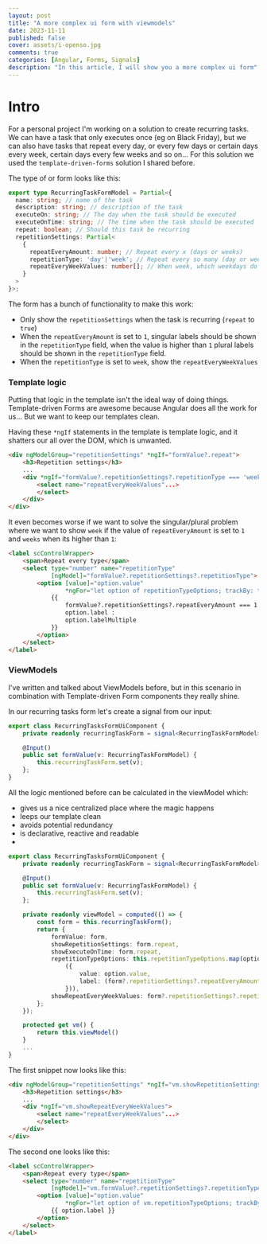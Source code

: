 ```yaml
---
layout: post
title: "A more complex ui form with viewmodels"
date: 2023-11-11
published: false
cover: assets/i-openso.jpg
comments: true
categories: [Angular, Forms, Signals]
description: "In this article, I will show you a more complex ui form"
---
```


# Intro

For a personal project I'm working on a solution to create recurring tasks.
We can have a task that only executes once (eg on Black Friday),
but we can also have tasks that repeat every day, or every few days
or certain days every week, certain days every few weeks and so on...
For this solution we used the `template-driven-forms` solution I shared before.

The type of or form looks like this:

```typescript
export type RecurringTaskFormModel = Partial<{
  name: string; // name of the task
  description: string; // description of the task
  executeOn: string; // The day when the task should be executed
  executeOnTime: string; // The time when the task should be executed
  repeat: boolean; // Should this task be recurring
  repetitionSettings: Partial<
    {
      repeatEveryAmount: number; // Repeat every x (days or weeks)
      repetitionType: 'day'|'week'; // Repeat every so many (day or week)
      repeatEveryWeekValues: number[]; // When week, which weekdays do we want to repeat
    }
  >
}>;
```

The form has a bunch of functionality to make this work:
- Only show the `repetitionSettings` when the task is recurring (`repeat` to `true`)
- When the `repeatEveryAmount` is set to `1`, singular labels should be shown in the `repetitionType`
field, when the value is higher than `1` plural labels should be shown in the `repetitionType` field.
- When the `repetitionType` is set to `week`, show the `repeatEveryWeekValues`

### Template logic

Putting that logic in the template isn't the ideal way of doing things. Template-driven Forms are awesome
because Angular does all the work for us... But we want to keep our templates clean.

Having these `*ngIf` statements in the template is template logic, and it shatters
our all over the DOM, which is unwanted.

```html
<div ngModelGroup="repetitionSettings" *ngIf="formValue?.repeat">
    <h3>Repetition settings</h3>
    ...
    <div *ngIf="formValue?.repetitionSettings?.repetitionType === 'week'">
        <select name="repeatEveryWeekValues"...>
        </select>
    </div>
</div>
```

It even becomes worse if we want to solve the singular/plural problem where we want to show
`week` if the value of `repeatEveryAmount` is set to `1` and `weeks` when its higher than `1`:

```html
<label scControlWrapper>
    <span>Repeat every type</span>
    <select type="number" name="repetitionType"
            [ngModel]="formValue?.repetitionSettings?.repetitionType">
        <option [value]="option.value"
                *ngFor="let option of repetitionTypeOptions; trackBy: tracker">
            {{
                formValue?.repetitionSettings?.repeatEveryAmount === 1 ?
                option.label :
                option.labelMultiple
            }}
        </option>
    </select>
</label>
```

### ViewModels

I've written and talked about ViewModels before, but in this scenario in combination with Template-driven Form components
they really shine.

In our recurring tasks form let's create a signal from our input:

```typescript
export class RecurringTasksFormUiComponent {
    private readonly recurringTaskForm = signal<RecurringTaskFormModel>({});

    @Input()
    public set formValue(v: RecurringTaskFormModel) {
        this.recurringTaskForm.set(v);
    };
}
```

All the logic mentioned before can be calculated in the viewModel which:
- gives us a nice centralized place where the magic happens
- leeps our template clean
- avoids potential redundancy
- is declarative, reactive and readable
- 
```typescript
export class RecurringTasksFormUiComponent {
    private readonly recurringTaskForm = signal<RecurringTaskFormModel>({});

    @Input()
    public set formValue(v: RecurringTaskFormModel) {
        this.recurringTaskForm.set(v);
    };

    private readonly viewModel = computed(() => {
        const form = this.recurringTaskForm();
        return {
            formValue: form,
            showRepetitionSettings: form.repeat,
            showExecuteOnTime: form.repeat,
            repetitionTypeOptions: this.repetitionTypeOptions.map(option =>
                ({
                    value: option.value,
                    label: (form?.repetitionSettings?.repeatEveryAmount || 0) > 1 ? option.labelMultiple : option.label
                })),
            showRepeatEveryWeekValues: form?.repetitionSettings?.repetitionType === 'week'
        };
    });

    protected get vm() {
        return this.viewModel()
    }
    ...
}
```

The first snippet now looks like this:

```html
<div ngModelGroup="repetitionSettings" *ngIf="vm.showRepetitionSettings">
    <h3>Repetition settings</h3>
    ...
    <div *ngIf="vm.showRepeatEveryWeekValues">
        <select name="repeatEveryWeekValues"...>
        </select>
    </div>
</div>
```

The second one looks like this:
```html
<label scControlWrapper>
    <span>Repeat every type</span>
    <select type="number" name="repetitionType"
            [ngModel]="vm.formValue?.repetitionSettings?.repetitionType">
        <option [value]="option.value"
                *ngFor="let option of vm.repetitionTypeOptions; trackBy: tracker">
            {{ option.label }}
        </option>
    </select>
</label>
```